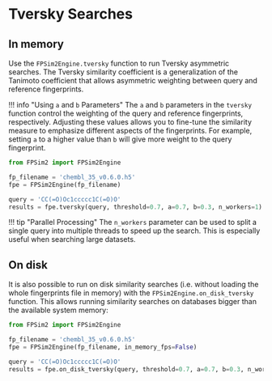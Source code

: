 # Tversky Searches

## In memory

Use the `FPSim2Engine.tversky` function to run Tversky asymmetric searches. The Tversky similarity coefficient is a generalization of the Tanimoto coefficient that allows asymmetric weighting between query and reference fingerprints.


!!! info "Using `a` and `b` Parameters"
    The `a` and `b` parameters in the `tversky` function control the weighting of the query and reference fingerprints, respectively. Adjusting these values allows you to fine-tune the similarity measure to emphasize different aspects of the fingerprints. For example, setting `a` to a higher value than `b` will give more weight to the query fingerprint.

```python
from FPSim2 import FPSim2Engine

fp_filename = 'chembl_35_v0.6.0.h5'
fpe = FPSim2Engine(fp_filename)

query = 'CC(=O)Oc1ccccc1C(=O)O'
results = fpe.tversky(query, threshold=0.7, a=0.7, b=0.3, n_workers=1)
```

!!! tip "Parallel Processing"
    The `n_workers` parameter can be used to split a single query into multiple threads to speed up the search.
    This is especially useful when searching large datasets.

## On disk

It is also possible to run on disk similarity searches (i.e. without loading the whole fingerprints file in memory) with the `FPSim2Engine.on_disk_tversky` function. This allows running similarity searches on databases bigger than the available system memory:

```python
from FPSim2 import FPSim2Engine

fp_filename = 'chembl_35_v0.6.0.h5'
fpe = FPSim2Engine(fp_filename, in_memory_fps=False)

query = 'CC(=O)Oc1ccccc1C(=O)O'
results = fpe.on_disk_tversky(query, threshold=0.7, a=0.7, b=0.3, n_workers=1)
```
